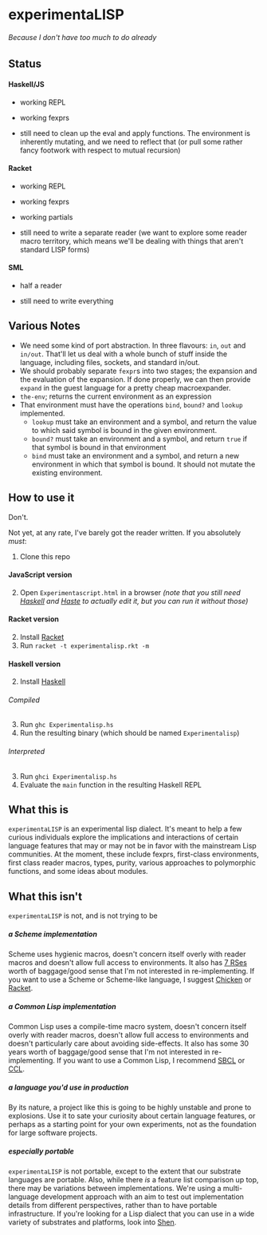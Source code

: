 # experimentaLISP
###### Because I don't have too much to do already

## Status

#### Haskell/JS

- working REPL
- working fexprs

- still need to clean up the eval and apply functions. The environment is inherently mutating, and we need to reflect that (or pull some rather fancy footwork with respect to mutual recursion)

#### Racket

- working REPL
- working fexprs
- working partials

- still need to write a separate reader (we want to explore some reader macro territory, which means we'll be dealing with things that aren't standard LISP forms)

#### SML

- half a reader

- still need to write everything

## Various Notes

- We need some kind of port abstraction. In three flavours: `in`, `out` and `in/out`. That'll let us deal with a whole bunch of stuff inside the language, including files, sockets, and standard in/out.
- We should probably separate `fexpr`s into two stages; the expansion and the evaluation of the expansion. If done properly, we can then provide `expand` in the guest language for a pretty cheap macroexpander.
- `the-env`; returns the current environment as an expression
- That environment must have the operations `bind`, `bound?` and `lookup` implemented.
	- `lookup` must take an environment and a symbol, and return the value to which said symbol is bound in the given environment.
	- `bound?` must take an environment and a symbol, and return `true` if that symbol is bound in that environment
	- `bind` must take an environment and a symbol, and return a new environment in which that symbol is bound. It should not mutate the existing environment.
	
## How to use it

Don't.

Not yet, at any rate, I've barely got the reader written. If you absolutely _must_:

1. Clone this repo

#### JavaScript version

2. Open `Experimentascript.html` in a browser _(note that you still need [Haskell](https://www.haskell.org/haskellwiki/Haskell) and [Haste](http://haste-lang.org/) to actually edit it, but you can run it without those)_

#### Racket version

2. Install [Racket](http://racket-lang.org/)
3. Run `racket -t experimentalisp.rkt -m`

#### Haskell version

2. Install [Haskell](https://www.haskell.org/haskellwiki/Haskell)

###### Compiled

3. Run `ghc Experimentalisp.hs`
4. Run the resulting binary (which should be named `Experimentalisp`)

###### Interpreted

3. Run `ghci Experimentalisp.hs`
4. Evaluate the `main` function in the resulting Haskell REPL

## What this is

`experimentaLISP` is an experimental lisp dialect. It's meant to help a few curious individuals explore the implications and interactions of certain language features that may or may not be in favor with the mainstream Lisp communities. At the moment, these include fexprs, first-class environments, first class reader macros, types, purity, various approaches to polymorphic functions, and some ideas about modules.

## What this isn't

`experimentaLISP` is not, and is not trying to be

##### a Scheme implementation

Scheme uses hygienic macros, doesn't concern itself overly with reader macros and doesn't allow full access to environments. It also has [7 RSes](http://www.scheme-reports.org/) worth of baggage/good sense that I'm not interested in re-implementing. If you want to use a Scheme or Scheme-like language, I suggest [Chicken](http://www.call-cc.org/) or [Racket](http://racket-lang.org/).

##### a Common Lisp implementation

Common Lisp uses a compile-time macro system, doesn't concern itself overly with reader macros, doesn't allow full access to environments and doesn't particularly care about avoiding side-effects. It also has some 30 years worth of baggage/good sense that I'm not interested in re-implementing. If you want to use a Common Lisp, I recommend [SBCL](http://www.sbcl.org/) or [CCL](http://ccl.clozure.com/).

##### a language you'd use in production

By its nature, a project like this is going to be highly unstable and prone to explosions. Use it to sate your curiosity about certain language features, or perhaps as a starting point for your own experiments, not as the foundation for large software projects.

##### especially portable

`experimentaLISP` is not portable, except to the extent that our substrate languages are portable. Also, while there _is_ a feature list comparison up top, there may be variations between implementations. We're using a multi-language development approach with an aim to test out implementation details from different perspectives, rather than to have portable infrastructure. If you're looking for a Lisp dialect that you can use in a wide variety of substrates and platforms, look into [Shen](http://shenlanguage.org/).
